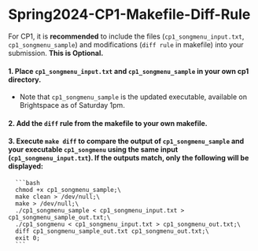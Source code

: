 # Spring2024-CP1-Makefile-Diff-Rule

For CP1, it is **recommended** to include the files (`cp1_songmenu_input.txt`, `cp1_songmenu_sample`) and modifications (`diff rule` in makefile) into your submission.
**This is Optional.**

#### 1. Place `cp1_songmenu_input.txt` and `cp1_songmenu_sample` in your own cp1 directory. 
- Note that `cp1_songmenu_sample` is the updated executable, available on Brightspace as of Saturday 1pm.

#### 2. Add the `diff` rule from the makefile to your own makefile.

#### 3. Execute `make diff` to compare the output of `cp1_songmenu_sample` and your executable `cp1_songmenu` using the same input (`cp1_songmenu_input.txt`). If the outputs match, only the following will be displayed:
      ```bash
      chmod +x cp1_songmenu_sample;\
      make clean > /dev/null;\
      make > /dev/null;\
      ./cp1_songmenu_sample < cp1_songmenu_input.txt > cp1_songmenu_sample_out.txt;\
      ./cp1_songmenu < cp1_songmenu_input.txt > cp1_songmenu_out.txt;\
      diff cp1_songmenu_sample_out.txt cp1_songmenu_out.txt;\
      exit 0;
      ```
   
